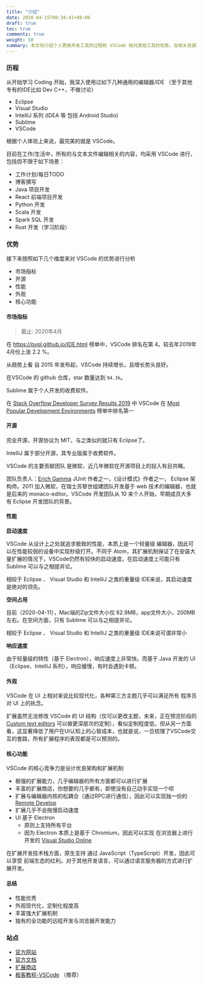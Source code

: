 ```yaml
---
title: "介绍"
date: 2020-04-15T00:34:41+08:00
draft: true
toc: true
comments: true
weight: 50
summary: 本文将介绍个人更换开发工具的过程和 VSCode 相对其他工具的优势，及相关资源站点
---
```


### 历程

从开始学习 Coding 开始，我深入使用过如下几种通用的编辑器/IDE （至于其他专有的IDE比如 Dev C++，不做讨论）

* Eclipse
* Visual Studio
* IntelliJ 系列 (IDEA 等 包括 Android Studio)
* Sublime
* VSCode

根据个人体验上来说，最完美的就是 VSCode。

目前在工作/生活中，所有的与文本文件编辑相关的内容，均采用 VSCode 进行，包括但不限于如下场景：

* 工作计划/每日TODO
* 博客撰写
* Java 项目开发
* React 前端项目开发
* Python 开发
* Scala 开发
* Spark SQL 开发
* Rust 开发（学习阶段）

### 优势

接下来按照如下几个维度来对 VSCode 的优势进行分析

* 市场指标
* 开源
* 性能
* 外观
* 核心功能

#### 市场指标

> 截止: 2020年4月

在 https://pypl.github.io/IDE.html 榜单中，VSCode 排名在第 4。较去年2019年4月份上涨 2.2 %。

从趋势上看 自 2015 年发布起，VSCode 持续增长，且增长势头良好。

在VSCode 的 github 仓库，star 数量达到 `94.3k`。

Sublime 属于个人开发的收费软件。

在 [Stack Overflow Developer Survey Results 2019](https://insights.stackoverflow.com/survey/2019) 中 VSCode 在 [Most Popular Development Environments](https://insights.stackoverflow.com/survey/2019#technology-_-most-popular-development-environments) 榜单中排名第一

#### 开源

完全开源，开源协议为 MIT，与之类似的就只有 Eclipse了。

IntelliJ 属于部分开源，其专业版属于收费软件。

VSCode 的主要贡献团队 是微软，近几年微软在开源项目上的投入有目共睹。

团队负责人：[Erich Gamma](https://zh.wikipedia.org/zh/%E5%9F%83%E9%87%8C%E5%B8%8C%C2%B7%E4%BC%BD%E7%91%AA) JUnit 作者之一，《设计模式》作者之一， Eclipse 架构师。2011 加入微软，在瑞士苏黎世组建团队开发基于 web 技术的编辑器，也就是后来的 monaco-editor。VSCode 开发团队从 10 来个人开始，早期成员大多有 Eclipse 开发团队的背景。

#### 性能

**启动速度**

VSCode 从设计上之处就追求极致的性能，本质上是一个轻量级 编辑器，因此可以在性能较弱的设备中实现秒级打开。不同于 Atom，其扩展机制保证了在安装大量扩展的情况下，VSCode仍然有较快的启动速度。在启动速度上可能只有 Sublime 可以与之相提并论。

相较于 Eclipse 、 Visual Studio 和 IntelliJ 之类的重量级 IDE来说，其启动速度是绝对的领先。

**空间占用**

目前（2020-04-11），Mac端的Zip文件大小仅 82.9MB，app文件大小，200MB左右。在空间方面，只有 Sublime 可以与之相提并论。

相较于 Eclipse 、 Visual Studio 和 IntelliJ 之类的重量级 IDE来说可谓非常小

**响应速度**

由于轻量级的特性（基于 Electron），响应速度上非常快。而基于 Java 开发的 UI（Eclipse、IntelliJ 系列），响应缓慢，有时会遇到卡顿。

#### 外观

VSCode 在 UI 上相对来说比较现代化，各种第三方主题几乎可以满足所有 程序员对 UI 上的执念。

扩展虽然无法修改 VSCode 的 UI 结构（仅可以更改主题，未来，正在预览阶段的 [Custom text editors](https://code.visualstudio.com/api/extension-guides/custom-editors) 可以做更深层次的定制），看似定制程度低，但从另一方面看，这显著降低了用户在UI认知上的心智成本，也就是说，一旦梳理了VSCode交互的套路，所有扩展程序的表现都是可以预测的。

#### 核心功能

VSCode 的核心竞争力是设计优良架构和扩展机制

* 极强的扩展能力，几乎编辑器的所有方面都可以进行扩展
* 丰富的扩展商店，你想要的几乎都有，即使没有自己动手实现一个呗
* 扩展与编辑器内核的松耦合（通过RPC进行通信），因此可以实现独一份的 [Remote Develop](https://code.visualstudio.com/docs/remote/remote-overview)
* 扩展几乎不会拖慢启动速度
* UI 基于 Electron
    * 原则上支持所有平台
    * 因为 Electron 本质上是基于 Chromium，因此可以实现 在浏览器上进行开发的 [Visual Studio Online](https://code.visualstudio.com/docs/remote/vsonline)

在扩展开发技术栈方面，原生支持 通过 JavaScript（TypeScript）开发，因此可以享受 前端生态的红利。对于其他开发语言，可以通过语言服务器的方式进行扩展开发。

#### 总结

* 性能优秀
* 外观现代化，定制化程度高
* 丰富强大扩展机制
* 独有的全功能的远程开发与浏览器开发能力

### 站点

* [官方网站](https://code.visualstudio.com/)
* [官方文档](https://code.visualstudio.com/docs)
* [扩展商店](https://marketplace.visualstudio.com/VSCode)
* [极客教程-VSCode](https://geek-docs.com/vscode) （推荐）
